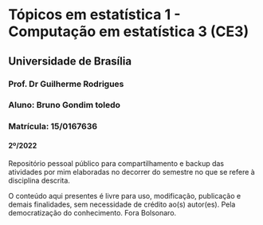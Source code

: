 # Tópicos em estatística 1 - Computação em estatística 3 (CE3)
## Universidade de Brasília
### Prof. Dr Guilherme Rodrigues
### Aluno: Bruno Gondim toledo
### Matrícula: 15/0167636
#### 2º/2022
Repositório pessoal público para compartilhamento e backup das atividades por mim elaboradas no decorrer do semestre no que se refere à disciplina descrita.

O conteúdo aqui presentes é livre para uso, modificação, publicação e demais finalidades, sem necessidade de crédito ao(s) autor(es). Pela democratização do conhecimento. Fora Bolsonaro.
